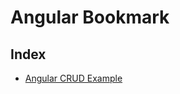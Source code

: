 # Angular Bookmark

## Index

- [Angular CRUD Example](https://www.concretepage.com/angular/angular-crud)
